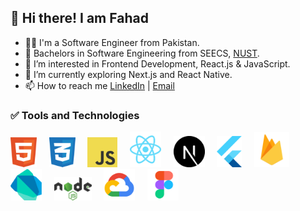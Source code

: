 ## 👋 Hi there! I am Fahad

- 👨‍💻 I'm a Software Engineer from Pakistan.
- 🏫 Bachelors in Software Engineering from SEECS, [NUST](https://nust.edu.pk/).
- 👀 I’m interested in Frontend Development, React.js & JavaScript.
- 🚀 I’m currently exploring Next.js and React Native.
- 📫 How to reach me [LinkedIn](https://www.linkedin.com/in/fahadimran7/) | [Email](mailto:fahad.imran5@outlook.com)

### ✅ Tools and Technologies

<p>
  <img src="./upload/html-1.svg" width="42"/>
  &nbsp; &nbsp;
  <img src="./upload/css-3.svg" width="42"/>
  &nbsp; &nbsp;
  <img src="./upload/logo-javascript.svg" width="48"/>
  &nbsp; &nbsp;
  <img src="./upload/react-2.svg" width="50"/>
  &nbsp; &nbsp;
  <img src="./upload/nextjs.svg" width="50"/>
  &nbsp; &nbsp;
  <img src="./upload/flutter-logo.svg" width="40"/>
  &nbsp; &nbsp;
  <img src="./upload/firebase.svg" width="56"/>
  &nbsp; &nbsp;
  <img src="./upload/dart.svg" width="50"/>
  &nbsp; &nbsp;
  <img src="./upload/nodejs-1.svg" width="60"/>
  &nbsp; &nbsp;
  <img src="./upload/gcp.svg" width="50"/>
  &nbsp; &nbsp;
  <img src="./upload/figma.svg" width="50"/>
  &nbsp; &nbsp;
</p>
